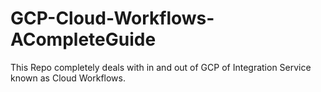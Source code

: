 # GCP-Cloud-Workflows-ACompleteGuide
This Repo completely deals with in and out of GCP of Integration Service known as Cloud Workflows.
